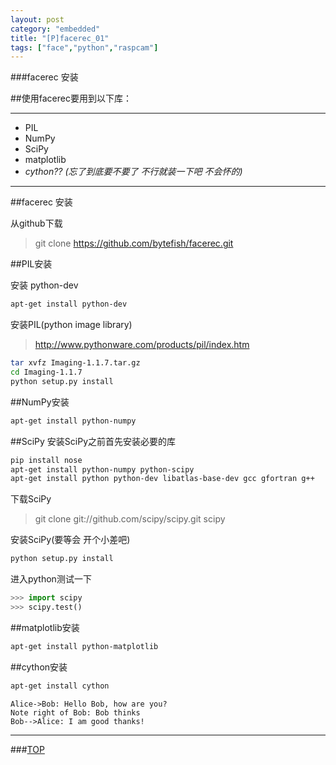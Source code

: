 ```yaml
---
layout: post
category: "embedded"
title: "[P]facerec_01"
tags: ["face","python","raspcam"]
---
```


<a name="top"></a>
###facerec 安装

##使用facerec要用到以下库：
- - - 

* PIL
* NumPy
* SciPy
* matplotlib
* *cython?? (忘了到底要不要了 不行就装一下吧 不会怀的)*
- - -

##facerec 安装

从github下载
> git clone https://github.com/bytefish/facerec.git  

##PIL安装

安装 python-dev
```bash
apt-get install python-dev
```

安装PIL(python image library)

> http://www.pythonware.com/products/pil/index.htm

```bash
tar xvfz Imaging-1.1.7.tar.gz
cd Imaging-1.1.7
python setup.py install
```
##NumPy安装
```bash
apt-get install python-numpy
```

##SciPy
安装SciPy之前首先安装必要的库
```bash
pip install nose
apt-get install python-numpy python-scipy
apt-get install python python-dev libatlas-base-dev gcc gfortran g++
```
下载SciPy
> git clone git://github.com/scipy/scipy.git scipy

安装SciPy(要等会 开个小差吧)
```bash
python setup.py install
```
进入python测试一下
```python
>>> import scipy
>>> scipy.test()
```

##matplotlib安装

```bash
apt-get install python-matplotlib
```

##cython安装
```bash 
apt-get install cython
```


```seq
Alice->Bob: Hello Bob, how are you?
Note right of Bob: Bob thinks
Bob-->Alice: I am good thanks!
```

- - - 

###[TOP](#top)
